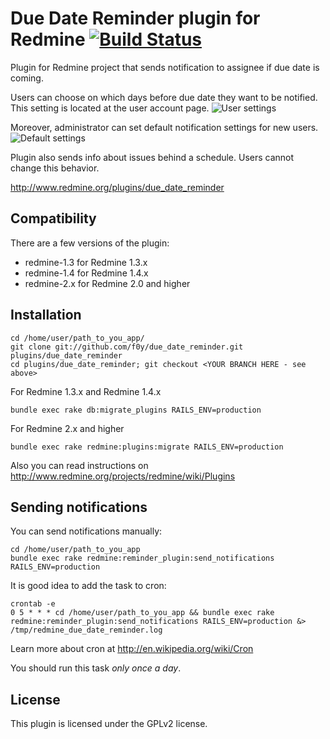 # Due Date Reminder plugin for Redmine [![Build Status](https://secure.travis-ci.org/f0y/due_date_reminder.png?branch=redmine-2.x)](http://travis-ci.org/f0y/due_date_reminder)

Plugin for Redmine project that sends notification to assignee if due date is coming.

Users can choose on which days before due date they want to be notified.
This setting is located at the user account page.
![User settings](https://github.com/f0y/due_date_reminder/raw/redmine-2.x/doc/user_settings.png)

Moreover, administrator can set default notification settings for new users.
![Default settings](https://github.com/f0y/due_date_reminder/raw/redmine-2.x/doc/default_settings.png)

Plugin also sends info about issues behind a schedule.
Users cannot change this behavior.

http://www.redmine.org/plugins/due_date_reminder

## Compatibility

There are a few versions of the plugin:
* redmine-1.3 for Redmine 1.3.x
* redmine-1.4 for Redmine 1.4.x
* redmine-2.x for Redmine 2.0 and higher

## Installation

    cd /home/user/path_to_you_app/
    git clone git://github.com/f0y/due_date_reminder.git plugins/due_date_reminder
    cd plugins/due_date_reminder; git checkout <YOUR BRANCH HERE - see above>

For Redmine 1.3.x and Redmine 1.4.x

    bundle exec rake db:migrate_plugins RAILS_ENV=production

For Redmine 2.x and higher

    bundle exec rake redmine:plugins:migrate RAILS_ENV=production

Also you can read instructions on http://www.redmine.org/projects/redmine/wiki/Plugins

## Sending notifications
You can send notifications manually:

    cd /home/user/path_to_you_app
    bundle exec rake redmine:reminder_plugin:send_notifications RAILS_ENV=production

It is good idea to add the task to cron:

    crontab -e
    0 5 * * * cd /home/user/path_to_you_app && bundle exec rake redmine:reminder_plugin:send_notifications RAILS_ENV=production &> /tmp/redmine_due_date_reminder.log

Learn more about cron at http://en.wikipedia.org/wiki/Cron

You should run this task *only* *once* *a* *day*.

## License

This plugin is licensed under the GPLv2 license.
